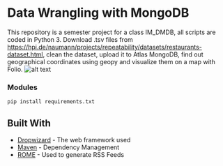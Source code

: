 # Data Wrangling with MongoDB

This repository is a semester project for a class IM_DMDB, all scripts are coded in Python 3. Download .tsv files from https://hpi.de/naumann/projects/repeatability/datasets/restaurants-dataset.html,
clean the dataset, upload it to Atlas MongoDB, find out geographical coordinates using geopy and visualize them on a map with Folio. 
![alt text](https://raw.githubusercontent.com/hrdlickajan/dmdb_restaurants/master/map.png)

### Modules
```
pip install requirements.txt
```



## Built With

* [Dropwizard](http://www.dropwizard.io/1.0.2/docs/) - The web framework used
* [Maven](https://maven.apache.org/) - Dependency Management
* [ROME](https://rometools.github.io/rome/) - Used to generate RSS Feeds

